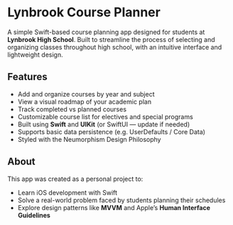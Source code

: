 # Lynbrook Course Planner 

A simple Swift-based course planning app designed for students at **Lynbrook High School**. 
Built to streamline the process of selecting and organizing classes throughout high school, with an intuitive interface and lightweight design.

## Features

- Add and organize courses by year and subject
- View a visual roadmap of your academic plan
- Track completed vs planned courses
- Customizable course list for electives and special programs
- Built using **Swift** and **UIKit** (or SwiftUI — update if needed)
- Supports basic data persistence (e.g. UserDefaults / Core Data)
- Styled with the Neumorphism Design Philosophy

## About

This app was created as a personal project to:
- Learn iOS development with Swift
- Solve a real-world problem faced by students planning their schedules
- Explore design patterns like **MVVM** and Apple’s **Human Interface Guidelines**
